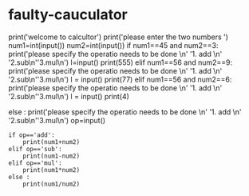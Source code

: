 # faulty-cauculator
print('welcome to calcultor')
print('please enter the two numbers ')
num1=int(input())
num2=int(input())
if num1==45 and num2==3:
    print('please specify the operatio needs to be done \n' '1. add \n' '2.sub\n''3.mul\n')
    l=input()
    print(555)
elif num1==56 and num2==9:
    print('please specify the operatio needs to be done \n' '1. add \n' '2.sub\n''3.mul\n')
    l = input()
    print(77)
elif num1==56 and num2==6:
    print('please specify the operatio needs to be done \n' '1. add \n' '2.sub\n''3.mul\n')
    l = input()
    print(4)

else :
    print('please specify the operatio needs to be done \n' '1. add \n' '2.sub\n''3.mul\n')
    op=input()

    if op=='add':
        print(num1+num2)
    elif op=='sub':
        print(num1-num2)
    elif op=='mul':
        print(num1*num2)
    else :
        print(num1/num2)

